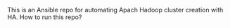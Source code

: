 This is an Ansible repo for automating Apach Hadoop cluster creation with HA.
How to run this repo?
